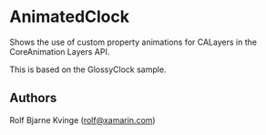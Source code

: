 AnimatedClock
============

Shows the use of custom property animations for CALayers in the CoreAnimation Layers API.

This is based on the GlossyClock sample.

Authors
-------

Rolf Bjarne Kvinge (rolf@xamarin.com)
